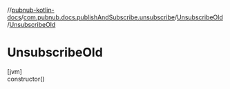 //[pubnub-kotlin-docs](../../../index.md)/[com.pubnub.docs.publishAndSubscribe.unsubscribe](../index.md)/[UnsubscribeOld](index.md)/[UnsubscribeOld](-unsubscribe-old.md)

# UnsubscribeOld

[jvm]\
constructor()
